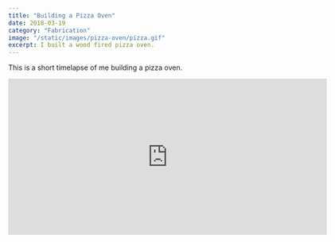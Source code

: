 ```yaml
---
title: "Building a Pizza Oven"
date: 2018-03-19
category: "Fabrication"
image: "/static/images/pizza-oven/pizza.gif"
excerpt: I built a wood fired pizza oven.
---
```


This is a short timelapse of me building a pizza oven.

<iframe width="640" height="315" src="https://www.youtube-nocookie.com/embed/gaOS2pI9LZo" frameborder="0" allow="accelerometer; autoplay; encrypted-media; gyroscope; picture-in-picture" allowfullscreen></iframe>
